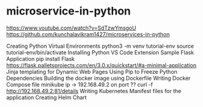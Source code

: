 # microservice-in-python
https://www.youtube.com/watch?v=SdTzwYmsgoU
https://github.com/kunchalavikram1427/microservices-in-python

Creating Python Virtual Environments
    python3 -m venv tutorial-env
    source tutorial-env/bin/activate
Installing Python VS Code Extension
Sample Flask Application
    pip install Flask
    https://flask.palletsprojects.com/en/3.0.x/quickstart/#a-minimal-application
Jinja templating for Dynamic Web Pages
Using Pip to Freeze Python Dependencies
Building the docker image using Dockerfile
Writing Docker Compose file
    minikube ip  -> 192.168.49.2 on port ??
    curl -f http://192.168.49.2:81/details
Writing Kubernetes Manifest files for the application
Creating Helm Chart